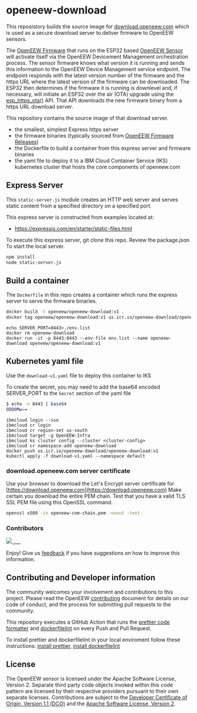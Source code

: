 # openeew-download

This reposistory builds the source image for [download.openeew.com](https://download.openeew.com) which is used as a secure download server to deliver firmware to OpenEEW sensors.

The [OpenEEW Firmware](https://github.com/openeew/openeew-firmware) that runs on the ESP32 based [OpenEEW Sensor](https://github.com/openeew/openeew-sensor) will activate itself via the OpenEEW Devicement Management orchestration process. The sensor firmware knows what version it is running and sends this information to the OpenEEW Device Management service endpoint. The endpoint responds with the latest version number of the firmware and the https URL where the latest version of the firmware can be downloaded. The ESP32 then determines if the firmware it is running is downlevel and, if necessary, will initiate an ESP32 over the air (OTA) upgrade using the [esp_https_ota()](https://docs.espressif.com/projects/esp-idf/en/latest/esp32/api-reference/system/esp_https_ota.html) API. That API downloads the new firmware binary from a https URL download server.

This repository contains the source image of that download server.

- the smallest, simplest Express https server
- the firmware binaries (typically sourced from [OpenEEW Firmware Releases](https://github.com/openeew/openeew-firmware/releases))
- the Dockerfile to build a container from this express server and firmware binaries
- the yaml file to deploy it to a IBM Cloud Container Service (IKS) kubernetes cluster that hosts the core components of openeew.com

## Express Server

This `static-server.js` module creates an HTTP web server and serves static content
from a specified directory on a specified port.

This express server is constructed from examples located at:

- https://expressjs.com/en/starter/static-files.html

To execute this express server, git clone this repo. Review the package.json
To start the local server.

```sh
npm install
node static-server.js
```

## Build a container

The `Dockerfile` in this repo creates a container which runs the express server to serve the firmware binaries.

```sh
docker build -t openeew/openeew-download:v1 .
docker tag openeew/openeew-download:v1 us.icr.io/openeew-download/openeew-download:v1
```

```
echo SERVER_PORT=8443>./env.list
docker rm openeew-download
docker run -it -p 8443:8443 --env-file env.list --name openeew-download openeew/openeew-download:v1
```

## Kubernetes yaml file

Use the `download-v1.yaml` file to deploy this container to IKS

To create the secret, you may need to add the base64 encoded SERVER_PORT to the `Secret` section of the yaml file

```sh
$ echo -n 8443 | base64
ODQ0Mw==
```

```
ibmcloud login --sso
ibmcloud cr login
ibmcloud cr region-set us-south
ibmcloud target -g OpenEEW-Infra
ibmcloud ks cluster config --cluster <cluster-config>
ibmcloud cr namespace-add openeew-download
docker push us.icr.io/openeew-download/openeew-download:v1
kubectl apply -f download-v1.yaml --namespace default
```

### download.openeew.com server certificate

Use your browser to download the Let's Encrypt server certificate for [https://download.openeew.com](https://download.openeew.com)
Make certain you download the entire PEM chain.   Test that you have a valid TLS SSL PEM file using this OpenSSL command.

```sh
openssl x509 -in openeew-com-chain.pem -noout -text
```

### Contributors

<a href="https://github.com/openeew/openeew-download/graphs/contributors">
  <img src="https://contributors-img.web.app/image?repo=openeew/openeew-download" />
</a>
___

Enjoy! Give us [feedback](https://github.com/openeew/openeew-download/issues) if you have suggestions on how to improve this information.

## Contributing and Developer information

The community welcomes your involvement and contributions to this project. Please read the OpenEEW [contributing](https://github.com/openeew/openeew/blob/master/CONTRIBUTING.md) document for details on our code of conduct, and the process for submitting pull requests to the community.

This repository executes a GitHub Action that runs the [prettier code formatter](https://prettier.io/docs/en/index.html) and [dockerfilelint](https://github.com/replicatedhq/dockerfilelint#readme) on every Push and Pull Request.

To install prettier and dockerfilelint in your local enviroment follow these instructions: [install prettier](https://prettier.io/docs/en/install.html), [install dockerfilelint](https://www.npmjs.com/package/dockerfilelint)

## License

The OpenEEW sensor is licensed under the Apache Software License, Version 2. Separate third party code objects invoked within this code pattern are licensed by their respective providers pursuant to their own separate licenses. Contributions are subject to the [Developer Certificate of Origin, Version 1.1 (DCO)](https://developercertificate.org/) and the [Apache Software License, Version 2](http://www.apache.org/licenses/LICENSE-2.0.txt).
